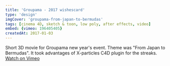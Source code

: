 ```yaml
---
title: 'Groupama - 2017 wishescard'
type: 'design'
imgCover: 'groupama-from-japan-to-bermudas'
tags: [cinema 4D, sketch & toon, low poly, after effects, video]
embed: {vimeo: 196405405}
createdAt: 2017-01-03
---
```


Short 3D movie for Groupama new year's event. Theme was "From Japan to Bermudas". It took advantages of X-particles C4D plugin for the streaks. [Watch on Vimeo](https://vimeo.com/196405405)
<!--more-->